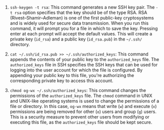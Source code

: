 1.  `ssh-keygen -t rsa`: This command generates a new SSH key pair. The `-t rsa` option specifies that the key should be of the type RSA. RSA (Rivest–Shamir–Adleman) is one of the first public-key cryptosystems and is widely used for secure data transmission. When you run this command, it will prompt you for a file in which to save the key. Pressing enter at each prompt will accept the default values. This will create a private key (`id_rsa`) and a public key (`id_rsa.pub`) in the `~/.ssh/` directory.
    
2.  `cat ~/.ssh/id_rsa.pub >> ~/.ssh/authorized_keys`: This command appends the contents of your public key to the `authorized_keys` file. The `authorized_keys` file in SSH specifies the SSH keys that can be used for logging into the user account for which the file is configured. By appending your public key to this file, you're authorizing the corresponding private key to access this account.
    
3.  `chmod og-wx ~/.ssh/authorized_keys`: This command changes the permissions of the `authorized_keys` file. The `chmod` command in UNIX and UNIX-like operating systems is used to change the permissions of a file or directory. In this case, `og-wx` means that write (`w`) and execute (`x`) permissions are being removed for other (`o`) users and group (`g`) users. This is a security measure to prevent other users from modifying or executing this file, as the `authorized_keys` file should be kept secure.
